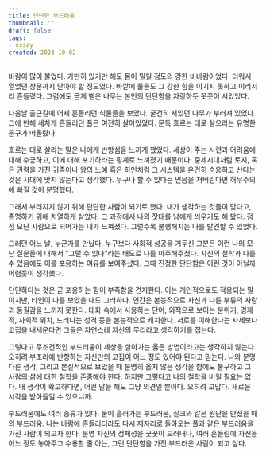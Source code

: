 ```yaml
---
title: 단단한 부드러움
thumbnail: ''
draft: false
tags:
- essay
created: 2023-10-02
---
```


바람이 많이 불었다. 가만히 있기만 해도 몸이 밀릴 정도의 강한 비바람이었다. 더워서 열었던 창문까지 닫아야 할 정도였다. 바깥에 풀들도 그 강한 힘을 이기지 못하고 이리저리 흔들렸다. 그럼에도 곧게 뻗은 나무는 본인의 단단함을 자랑하듯 꼿꼿이 서있었다.

다음날 출근길에 어제 흔들리던 식물들을 보았다. 굳건히 서있던 나무가 부러져 있었다. 그에 반해 세차게 흔들리던 풀은 여전히 살아있었다. 문득 흐르는 대로 살으라는 유명한 문구가 떠올랐다.

흐르는 대로 살라는 말은 나에게 반항심을 느끼게 했었다. 세상이 주는 시련과 어려움에 대해 수긍하고, 이에 대해 포기하라는 핑계로 느껴졌기 때문이다. 중세시대처럼 토지, 혹은 권력을 가진 귀족이나 왕의 노예 혹은 하인처럼 그 시스템을 온건히 순응하고 산다는 것은 시대에 맞지 않는다고 생각했다. 누구나 할 수 있다는 믿음을 저버린다면 허무주의에 빠질 것이 분명했다.

그래서 부러지지 않기 위해 단단한 사람이 되기로 했다. 내가 생각하는 것들이 맞다고, 증명하기 위해 치열하게 살았다. 그 과정에서 나의 잣대를 남에게 씌우기도 해 봤다. 점점 모난 사람으로 되어가는 내가 느껴졌다. 그럴수록 불행해지는 나를 발견할 수 있었다.

그러던 어느 날, 누군가를 만났다. 누구보다 사회적 성공을 거두신 그분은 이런 나의 모난 질문들에 대해서 "그럴 수 있다"라는 태도로 나를 마주해주셨다. 자신의 철학과 다를 수 있음에도 이를 포용하는 여유를 보여주셨다. 그때 진정한 단단함은 이런 것이 아닐까 어렴풋이 생각했다.

단단하다는 것은 곧 포용하는 힘이 부족함을 견지한다. 이는 개인적으로도 적용되는 말이지만, 타인이 나를 보았을 때도 그러하다. 인간은 본능적으로 자신과 다른 부류의 사람과 동질감을 느끼지 못한다. 대화 속에서 사용하는 단어, 외적으로 보이는 분위기, 경제적, 사회적 위치, 드러나는 성격 등을 본능적으로 캐치한다. 서로를 이해한다는 자세보다 고집을 내세운다면 그들은 자연스레 자신의 무리라고 생각하기를 접는다.

그렇다고 무조건적인 부드러움이 세상을 살아가는 옳은 방법이라고는 생각하지 않는다. 오히려 부조리에 반항하는 자신만의 고집이 어느 정도 있어야 된다고 믿는다. 나와 분명 다른 생각, 그리고 본질적으로 보았을 때 분명히 옳지 않은 생각을 함에도 불구하고 그 사람의 삶에 대한 철학을 존중해야 한다. 하지만 그렇다고 나의 철학을 버릴 필요는 없다. 내 생각이 확고하다면, 어떤 말을 해도 그냥 의견일 뿐이다. 오히려 고맙다. 새로운 시각을 받아들일 수 있으니까.

부드러움에도 여러 종류가 있다. 물이 흘러가는 부드러움, 실크와 같은 원단을 만졌을 때의 부드러움. 나는 바람에 흔들리더라도 다시 제자리로 돌아오는 풀과 같은 부드러움을 가진 사람이 되고자 한다. 분명 자신의 정체성을 꿋꿋이 드러내나, 여러 흔들림에 자신을 어느 정도 놓아주고 수용할 줄 아는, 그런 단단함을 가진 부드러운 사람이 되고 싶다.
